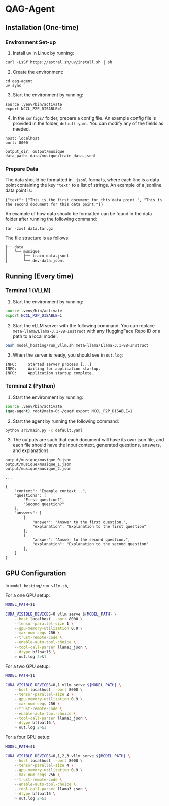 # QAG-Agent
 
## Installation (One-time)
 
### Environment Set-up
 
1. Install uv in Linux by running:
 
```
curl -LsSf https://astral.sh/uv/install.sh | sh
```
 
2. Create the environment:
 
```
cd qag-agent
uv sync
```
 
3. Start the environment by running:
 
```
source .venv/bin/activate
export NCCL_P2P_DISABLE=1
```
 
4. In the `configs/` folder, prepare a config file. An example config file is provided in the folder, `default.yaml`. You can modify any of the fields as needed.
 
```
host: localhost
port: 8000
 
output_dir: output/musique
data_path: data/musique/train-data.jsonl
```
 
### Prepare Data
 
The data should be formatted in `.jsonl` formats, where each line is a data point containing the key `"text"` to a list of strings. An example of a jsonline data point is:
 
```
{"text": ["This is the first document for this data point.", "This is the second document for this data point."]}
```
 
An example of how data should be formatted can be found in the data folder after running the following command:
 
```
tar -zxvf data.tar.gz
```
 
The file structure is as follows:
 
```
├── data
│   └── musique
│       ├── train-data.jsonl
│       └── dev-data.jsonl
```
 
## Running (Every time)
 
### Terminal 1 (VLLM)
1. Start the environment by running:
 
```bash
source .venv/bin/activate
export NCCL_P2P_DISABLE=1
```
 
2. Start the vLLM server with the following command. You can replace `meta-llama/Llama-3.1-8B-Instruct` with any HuggingFace Repo ID or a path to a local model.
 
```bash
bash model_hosting/run_vllm.sh meta-llama/Llama-3.1-8B-Instruct
```
 
3. When the server is ready, you should see in `out.log`:
 
```
INFO:     Started server process [...]
INFO:     Waiting for application startup.
INFO:     Application startup complete.
```
 
### Terminal 2 (Python)
 
1. Start the environment by running:
 
```bash
source .venv/bin/activate
(qag-agent) root@main-0:~/qag# export NCCL_P2P_DISABLE=1
```
 
 
2. Start the agent by running the following command:
 
```bash
python src/main.py -c default.yaml
```
 
3. The outputs are such that each document will have its own json file, and each file should have the input context, generated questions, answers, and explanations.
 
```
output/musique/musique_0.json
output/musique/musique_1.json
output/musique/musique_2.json
 
...
```
```
{
    "context": "Example context...",
    "questions": [
        "First question?",
        "Second question?"
    ],
    "answers": [
        {
            "answer": "Answer to the first question.",
            "explanation": "Explanation to the first question"
        },
        {
            "answer": "Answer to the second question.",
            "explanation": "Explanation to the second question"
        },
    ]
}
```
 
## GPU Configuration
 
In `model_hosting/run_vllm.sh`,
 
For a one GPU setup:
```bash
MODEL_PATH=$1
 
CUDA_VISIBLE_DEVICES=0 vllm serve ${MODEL_PATH} \
    --host localhost --port 8000 \
    --tensor-parallel-size 1 \
    --gpu-memory-utilization 0.9 \
    --max-num-seqs 256 \
    --trust-remote-code \
    --enable-auto-tool-choice \
    --tool-call-parser llama3_json \
    --dtype bfloat16 \
    > out.log 2>&1
```
 
For a two GPU setup:
```bash
MODEL_PATH=$1
 
CUDA_VISIBLE_DEVICES=0,1 vllm serve ${MODEL_PATH} \
    --host localhost --port 8000 \
    --tensor-parallel-size 2 \
    --gpu-memory-utilization 0.9 \
    --max-num-seqs 256 \
    --trust-remote-code \
    --enable-auto-tool-choice \
    --tool-call-parser llama3_json \
    --dtype bfloat16 \
    > out.log 2>&1
```
 
For a four GPU setup:
```bash
MODEL_PATH=$1
 
CUDA_VISIBLE_DEVICES=0,1,2,3 vllm serve ${MODEL_PATH} \
    --host localhost --port 8000 \
    --tensor-parallel-size 4 \
    --gpu-memory-utilization 0.9 \
    --max-num-seqs 256 \
    --trust-remote-code \
    --enable-auto-tool-choice \
    --tool-call-parser llama3_json \
    --dtype bfloat16 \
    > out.log 2>&1
```
 